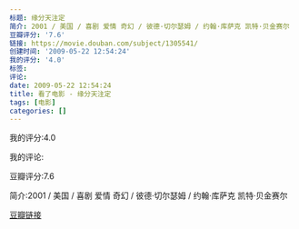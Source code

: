 ```yaml
---
标题: 缘分天注定
简介: 2001 / 美国 / 喜剧 爱情 奇幻 / 彼德·切尔瑟姆 / 约翰·库萨克 凯特·贝金赛尔
豆瓣评分: '7.6'
链接: https://movie.douban.com/subject/1305541/
创建时间: '2009-05-22 12:54:24'
我的评分: '4.0'
标签:
评论:
date: 2009-05-22 12:54:24
title: 看了电影 - 缘分天注定
tags: [电影]
categories: []
---
```


我的评分:4.0

我的评论:

豆瓣评分:7.6

简介:2001 / 美国 / 喜剧 爱情 奇幻 / 彼德·切尔瑟姆 / 约翰·库萨克 凯特·贝金赛尔

[豆瓣链接](https://movie.douban.com/subject/1305541/)

